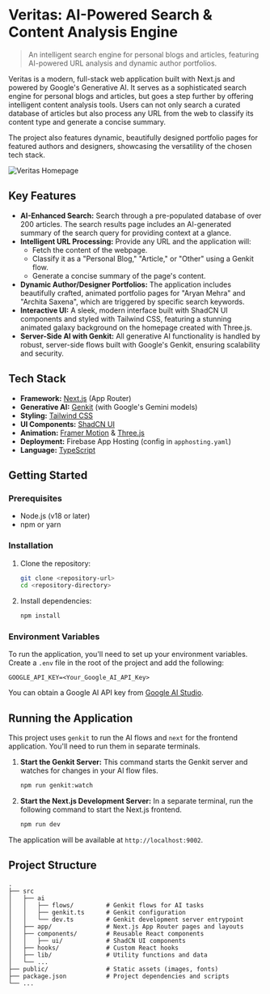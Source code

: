 
# Veritas: AI-Powered Search & Content Analysis Engine

> An intelligent search engine for personal blogs and articles, featuring AI-powered URL analysis and dynamic author portfolios.

Veritas is a modern, full-stack web application built with Next.js and powered by Google's Generative AI. It serves as a sophisticated search engine for personal blogs and articles, but goes a step further by offering intelligent content analysis tools. Users can not only search a curated database of articles but also process any URL from the web to classify its content type and generate a concise summary.

The project also features dynamic, beautifully designed portfolio pages for featured authors and designers, showcasing the versatility of the chosen tech stack.

![Veritas Homepage](https://storage.googleapis.com/aai-web-samples-test-exp-assets/veritas-screenshot.png)

## Key Features

-   **AI-Enhanced Search:** Search through a pre-populated database of over 200 articles. The search results page includes an AI-generated summary of the search query for providing context at a glance.
-   **Intelligent URL Processing:** Provide any URL and the application will:
    -   Fetch the content of the webpage.
    -   Classify it as a "Personal Blog," "Article," or "Other" using a Genkit flow.
    -   Generate a concise summary of the page's content.
-   **Dynamic Author/Designer Portfolios:** The application includes beautifully crafted, animated portfolio pages for "Aryan Mehra" and "Archita Saxena", which are triggered by specific search keywords.
-   **Interactive UI:** A sleek, modern interface built with ShadCN UI components and styled with Tailwind CSS, featuring a stunning animated galaxy background on the homepage created with Three.js.
-   **Server-Side AI with Genkit:** All generative AI functionality is handled by robust, server-side flows built with Google's Genkit, ensuring scalability and security.

## Tech Stack

-   **Framework:** [Next.js](https://nextjs.org/) (App Router)
-   **Generative AI:** [Genkit](https://firebase.google.com/docs/genkit) (with Google's Gemini models)
-   **Styling:** [Tailwind CSS](https://tailwindcss.com/)
-   **UI Components:** [ShadCN UI](https://ui.shadcn.com/)
-   **Animation:** [Framer Motion](https://www.framer.com/motion/) & [Three.js](https://threejs.org/)
-   **Deployment:** Firebase App Hosting (config in `apphosting.yaml`)
-   **Language:** [TypeScript](https://www.typescriptlang.org/)

## Getting Started

### Prerequisites

-   Node.js (v18 or later)
-   npm or yarn

### Installation

1.  Clone the repository:
    ```bash
    git clone <repository-url>
    cd <repository-directory>
    ```

2.  Install dependencies:
    ```bash
    npm install
    ```

### Environment Variables

To run the application, you'll need to set up your environment variables. Create a `.env` file in the root of the project and add the following:

```
GOOGLE_API_KEY=<Your_Google_AI_API_Key>
```

You can obtain a Google AI API key from [Google AI Studio](https://aistudio.google.com/app/apikey).

## Running the Application

This project uses `genkit` to run the AI flows and `next` for the frontend application. You'll need to run them in separate terminals.

1.  **Start the Genkit Server:**
    This command starts the Genkit server and watches for changes in your AI flow files.
    ```bash
    npm run genkit:watch
    ```

2.  **Start the Next.js Development Server:**
    In a separate terminal, run the following command to start the Next.js frontend.
    ```bash
    npm run dev
    ```

The application will be available at `http://localhost:9002`.

## Project Structure

```
.
├── src
│   ├── ai
│   │   ├── flows/         # Genkit flows for AI tasks
│   │   ├── genkit.ts      # Genkit configuration
│   │   └── dev.ts         # Genkit development server entrypoint
│   ├── app/               # Next.js App Router pages and layouts
│   ├── components/        # Reusable React components
│   │   ├── ui/            # ShadCN UI components
│   ├── hooks/             # Custom React hooks
│   ├── lib/               # Utility functions and data
│   └── ...
├── public/                # Static assets (images, fonts)
├── package.json           # Project dependencies and scripts
└── ...
```
